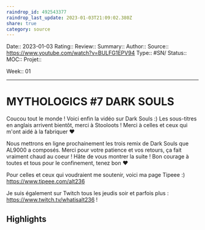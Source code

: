 ```yaml
---
raindrop_id: 492543377
raindrop_last_update: 2023-01-03T21:09:02.380Z
share: true
category: source
---
```


Date:: 2023-01-03
Rating::
Review:: 
Summary:: 
Author::
Source:: https://www.youtube.com/watch?v=BULFG1EPV94
Type:: #SN/
Status:: 
MOC::
Projet:: 

Week:: 01

***
# MYTHOLOGICS #7 DARK SOULS

Coucou tout le monde ! Voici enfin la vidéo sur Dark Souls :) 
Les sous-titres en anglais arrivent bientôt, merci à Stooloots ! 
Merci à celles et ceux qui m'ont aidé à la fabriquer ♥ 

Nous mettrons en ligne prochainement les trois remix de Dark Souls que AL9000 a composés.
Merci pour votre patience et vos retours, ça fait vraiment chaud au coeur !
Hâte de vous montrer la suite ! Bon courage à toutes et tous pour le confinement, tenez bon ♥

Pour celles et ceux qui voudraient me soutenir, voici ma page Tipeee :)
https://www.tipeee.com/alt236

Je suis également sur Twitch tous les jeudis soir et parfois plus : https://www.twitch.tv/whatisalt236 !

## Highlights

